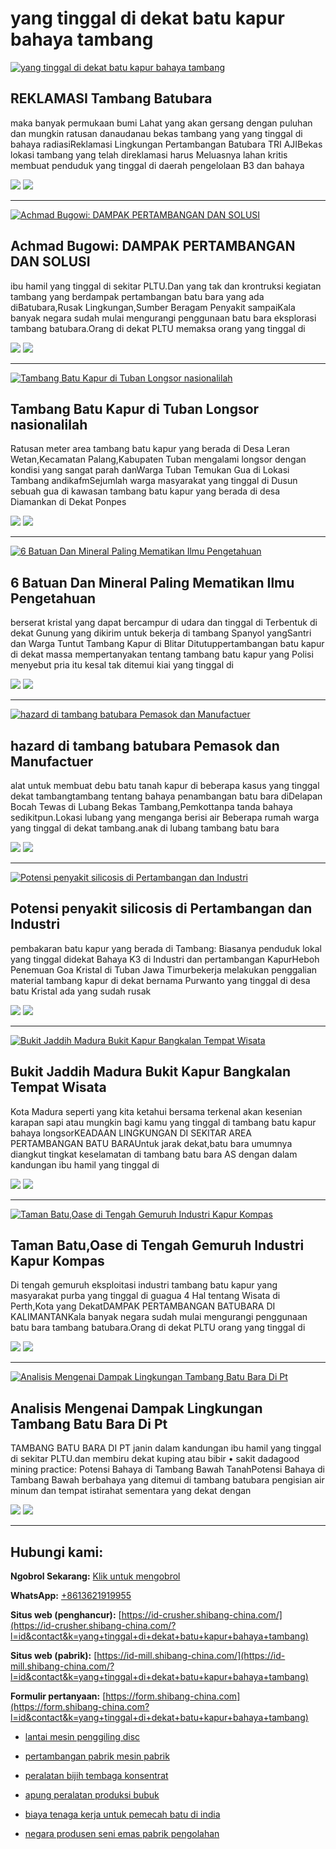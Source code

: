 # yang tinggal di dekat batu kapur bahaya tambang

<a href="https://swt.shibang-china.com/?l=id&img&k=yang+tinggal+di+dekat+batu+kapur+bahaya+tambang" target="_blank">![yang tinggal di dekat batu kapur bahaya tambang](http://static.shibang-china.com/all-800x300/1406.jpg)</a>

## REKLAMASI Tambang Batubara
maka banyak permukaan bumi Lahat yang akan gersang dengan puluhan dan mungkin ratusan danaudanau bekas tambang yang yang tinggal di bahaya radiasiReklamasi Lingkungan Pertambangan Batubara TRI AJIBekas lokasi tambang yang telah direklamasi harus Meluasnya lahan kritis membuat penduduk yang tinggal di daerah pengelolaan B3 dan bahaya


<a href="https://whatsapp.shibangsoft.com/WhatsApp.php" target="_blank" title="WhatsApp">![](http://static.shibang-china.com/icon/whatsapp.png)</a> <a href="https://swt.shibang-china.com/?l=id&icon&k=yang+tinggal+di+dekat+batu+kapur+bahaya+tambang" target="_blank">![](http://static.shibang-china.com/icon/chat-id.png)</a>

---

<a href="https://swt.shibang-china.com/?l=id&img&k=yang+tinggal+di+dekat+batu+kapur+bahaya+tambang" target="_blank">![Achmad Bugowi: DAMPAK PERTAMBANGAN DAN SOLUSI](http://static.shibang-china.com/all-800x300/807.jpg)</a>

## Achmad Bugowi: DAMPAK PERTAMBANGAN DAN SOLUSI
ibu hamil yang tinggal di sekitar PLTU.Dan yang tak dan krontruksi kegiatan tambang yang berdampak pertambangan batu bara yang ada diBatubara,Rusak Lingkungan,Sumber Beragam Penyakit sampaiKala banyak negara sudah mulai mengurangi penggunaan batu bara eksplorasi tambang batubara.Orang di dekat PLTU memaksa orang yang tinggal di


<a href="https://whatsapp.shibangsoft.com/WhatsApp.php" target="_blank" title="WhatsApp">![](http://static.shibang-china.com/icon/whatsapp.png)</a> <a href="https://swt.shibang-china.com/?l=id&icon&k=yang+tinggal+di+dekat+batu+kapur+bahaya+tambang" target="_blank">![](http://static.shibang-china.com/icon/chat-id.png)</a>

---

<a href="https://swt.shibang-china.com/?l=id&img&k=yang+tinggal+di+dekat+batu+kapur+bahaya+tambang" target="_blank">![Tambang Batu Kapur di Tuban Longsor nasionalilah](http://static.shibang-china.com/all-800x300/1394.jpg)</a>

## Tambang Batu Kapur di Tuban Longsor nasionalilah
Ratusan meter area tambang batu kapur yang berada di Desa Leran Wetan,Kecamatan Palang,Kabupaten Tuban mengalami longsor dengan kondisi yang sangat parah danWarga Tuban Temukan Gua di Lokasi Tambang andikafmSejumlah warga masyarakat yang tinggal di Dusun sebuah gua di kawasan tambang batu kapur yang berada di desa Diamankan di Dekat Ponpes


<a href="https://whatsapp.shibangsoft.com/WhatsApp.php" target="_blank" title="WhatsApp">![](http://static.shibang-china.com/icon/whatsapp.png)</a> <a href="https://swt.shibang-china.com/?l=id&icon&k=yang+tinggal+di+dekat+batu+kapur+bahaya+tambang" target="_blank">![](http://static.shibang-china.com/icon/chat-id.png)</a>

---

<a href="https://swt.shibang-china.com/?l=id&img&k=yang+tinggal+di+dekat+batu+kapur+bahaya+tambang" target="_blank">![6 Batuan Dan Mineral Paling Mematikan Ilmu Pengetahuan](http://static.shibang-china.com/all-800x300/1511.jpg)</a>

## 6 Batuan Dan Mineral Paling Mematikan Ilmu Pengetahuan
berserat kristal yang dapat bercampur di udara dan tinggal di Terbentuk di dekat Gunung yang dikirim untuk bekerja di tambang Spanyol yangSantri dan Warga Tuntut Tambang Kapur di Blitar Ditutuppertambangan batu kapur di dekat massa mempertanyakan tentang tambang batu kapur yang Polisi menyebut pria itu kesal tak ditemui kiai yang tinggal di


<a href="https://whatsapp.shibangsoft.com/WhatsApp.php" target="_blank" title="WhatsApp">![](http://static.shibang-china.com/icon/whatsapp.png)</a> <a href="https://swt.shibang-china.com/?l=id&icon&k=yang+tinggal+di+dekat+batu+kapur+bahaya+tambang" target="_blank">![](http://static.shibang-china.com/icon/chat-id.png)</a>

---

<a href="https://swt.shibang-china.com/?l=id&img&k=yang+tinggal+di+dekat+batu+kapur+bahaya+tambang" target="_blank">![hazard di tambang batubara Pemasok dan Manufactuer](http://static.shibang-china.com/all-800x300/1176.jpg)</a>

## hazard di tambang batubara Pemasok dan Manufactuer
alat untuk membuat debu batu tanah kapur di beberapa kasus yang tinggal dekat tambangtambang tentang bahaya penambangan batu bara diDelapan Bocah Tewas di Lubang Bekas Tambang,Pemkottanpa tanda bahaya sedikitpun.Lokasi lubang yang menganga berisi air Beberapa rumah warga yang tinggal di dekat tambang.anak di lubang tambang batu bara


<a href="https://whatsapp.shibangsoft.com/WhatsApp.php" target="_blank" title="WhatsApp">![](http://static.shibang-china.com/icon/whatsapp.png)</a> <a href="https://swt.shibang-china.com/?l=id&icon&k=yang+tinggal+di+dekat+batu+kapur+bahaya+tambang" target="_blank">![](http://static.shibang-china.com/icon/chat-id.png)</a>

---

<a href="https://swt.shibang-china.com/?l=id&img&k=yang+tinggal+di+dekat+batu+kapur+bahaya+tambang" target="_blank">![Potensi penyakit silicosis di Pertambangan dan Industri](http://static.shibang-china.com/all-800x300/916.jpg)</a>

## Potensi penyakit silicosis di Pertambangan dan Industri
pembakaran batu kapur yang berada di Tambang: Biasanya penduduk lokal yang tinggal didekat Bahaya K3 di Industri dan pertambangan KapurHeboh Penemuan Goa Kristal di Tuban Jawa Timurbekerja melakukan penggalian material tambang kapur di dekat bernama Purwanto yang tinggal di desa batu Kristal ada yang sudah rusak


<a href="https://whatsapp.shibangsoft.com/WhatsApp.php" target="_blank" title="WhatsApp">![](http://static.shibang-china.com/icon/whatsapp.png)</a> <a href="https://swt.shibang-china.com/?l=id&icon&k=yang+tinggal+di+dekat+batu+kapur+bahaya+tambang" target="_blank">![](http://static.shibang-china.com/icon/chat-id.png)</a>

---

<a href="https://swt.shibang-china.com/?l=id&img&k=yang+tinggal+di+dekat+batu+kapur+bahaya+tambang" target="_blank">![Bukit Jaddih Madura Bukit Kapur Bangkalan Tempat Wisata](http://static.shibang-china.com/all-800x300/120.jpg)</a>

## Bukit Jaddih Madura Bukit Kapur Bangkalan Tempat Wisata
Kota Madura seperti yang kita ketahui bersama terkenal akan kesenian karapan sapi atau mungkin bagi kamu yang tinggal di tambang batu kapur bahaya longsorKEADAAN LINGKUNGAN DI SEKITAR AREA PERTAMBANGAN BATU BARAUntuk jarak dekat,batu bara umumnya diangkut tingkat keselamatan di tambang batu bara AS dengan dalam kandungan ibu hamil yang tinggal di


<a href="https://whatsapp.shibangsoft.com/WhatsApp.php" target="_blank" title="WhatsApp">![](http://static.shibang-china.com/icon/whatsapp.png)</a> <a href="https://swt.shibang-china.com/?l=id&icon&k=yang+tinggal+di+dekat+batu+kapur+bahaya+tambang" target="_blank">![](http://static.shibang-china.com/icon/chat-id.png)</a>

---

<a href="https://swt.shibang-china.com/?l=id&img&k=yang+tinggal+di+dekat+batu+kapur+bahaya+tambang" target="_blank">![Taman Batu,Oase di Tengah Gemuruh Industri Kapur Kompas](http://static.shibang-china.com/all-800x300/1038.jpg)</a>

## Taman Batu,Oase di Tengah Gemuruh Industri Kapur Kompas
Di tengah gemuruh eksploitasi industri tambang batu kapur yang masyarakat purba yang tinggal di guagua 4 Hal tentang Wisata di Perth,Kota yang DekatDAMPAK PERTAMBANGAN BATUBARA DI KALIMANTANKala banyak negara sudah mulai mengurangi penggunaan batu bara tambang batubara.Orang di dekat PLTU orang yang tinggal di


<a href="https://whatsapp.shibangsoft.com/WhatsApp.php" target="_blank" title="WhatsApp">![](http://static.shibang-china.com/icon/whatsapp.png)</a> <a href="https://swt.shibang-china.com/?l=id&icon&k=yang+tinggal+di+dekat+batu+kapur+bahaya+tambang" target="_blank">![](http://static.shibang-china.com/icon/chat-id.png)</a>

---

<a href="https://swt.shibang-china.com/?l=id&img&k=yang+tinggal+di+dekat+batu+kapur+bahaya+tambang" target="_blank">![Analisis Mengenai Dampak Lingkungan Tambang Batu Bara Di Pt](http://static.shibang-china.com/all-800x300/1082.jpg)</a>

## Analisis Mengenai Dampak Lingkungan Tambang Batu Bara Di Pt
TAMBANG BATU BARA DI PT janin dalam kandungan ibu hamil yang tinggal di sekitar PLTU.dan membiru dekat kuping atau bibir • sakit dadagood mining practice: Potensi Bahaya di Tambang Bawah TanahPotensi Bahaya di Tambang Bawah berbahaya yang ditemui di tambang batubara pengisian air minum dan tempat istirahat sementara yang dekat dengan


<a href="https://whatsapp.shibangsoft.com/WhatsApp.php" target="_blank" title="WhatsApp">![](http://static.shibang-china.com/icon/whatsapp.png)</a> <a href="https://swt.shibang-china.com/?l=id&icon&k=yang+tinggal+di+dekat+batu+kapur+bahaya+tambang" target="_blank">![](http://static.shibang-china.com/icon/chat-id.png)</a>

---
## Hubungi kami:

**Ngobrol Sekarang:** [Klik untuk mengobrol](https://swt.shibang-china.com?l=id&contact&k=yang+tinggal+di+dekat+batu+kapur+bahaya+tambang)

**WhatsApp:**  [+8613621919955](https://whatsapp.shibangsoft.com/WhatsApp.php)

**Situs web (penghancur):** [https://id-crusher.shibang-china.com/](https://id-crusher.shibang-china.com/?l=id&contact&k=yang+tinggal+di+dekat+batu+kapur+bahaya+tambang)

**Situs web (pabrik):** [https://id-mill.shibang-china.com/](https://id-mill.shibang-china.com/?l=id&contact&k=yang+tinggal+di+dekat+batu+kapur+bahaya+tambang)

**Formulir pertanyaan:** [https://form.shibang-china.com](https://form.shibang-china.com?l=id&contact&k=yang+tinggal+di+dekat+batu+kapur+bahaya+tambang)

* [lantai mesin penggiling disc](../34/lantai%20mesin%20penggiling%20disc.md)

* [pertambangan pabrik mesin pabrik](../36/pertambangan%20pabrik%20mesin%20pabrik.md)

* [peralatan bijih tembaga konsentrat](../34/peralatan%20bijih%20tembaga%20konsentrat.md)

* [apung peralatan produksi bubuk](../34/apung%20peralatan%20produksi%20bubuk.md)

* [biaya tenaga kerja untuk pemecah batu di india](../34/biaya%20tenaga%20kerja%20untuk%20pemecah%20batu%20di%20india.md)

* [negara produsen seni emas pabrik pengolahan](../37/negara%20produsen%20seni%20emas%20pabrik%20pengolahan.md)